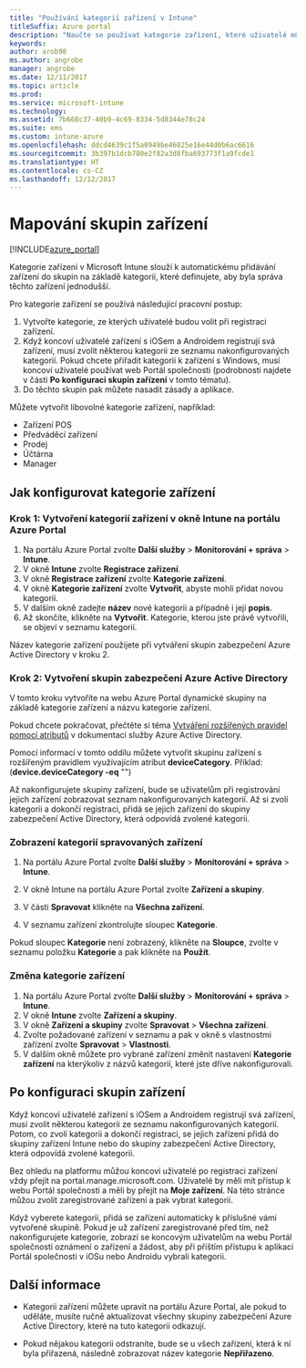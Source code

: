 ```yaml
---
title: "Používání kategorií zařízení v Intune"
titleSuffix: Azure portal
description: "Naučte se používat kategorie zařízení, které uživatelé můžou volit, když si registrují svoje zařízení v Intune."
keywords: 
author: arob98
ms.author: angrobe
manager: angrobe
ms.date: 12/11/2017
ms.topic: article
ms.prod: 
ms.service: microsoft-intune
ms.technology: 
ms.assetid: 7b668c37-40b9-4c69-8334-5d8344e78c24
ms.suite: ems
ms.custom: intune-azure
ms.openlocfilehash: ddcd4639c1f5a0949be46025e16e44d0b6ac6616
ms.sourcegitcommit: 3b397b1dcb780e2f82a3d8fba693773f1a9fcde1
ms.translationtype: HT
ms.contentlocale: cs-CZ
ms.lasthandoff: 12/12/2017
---
```

# <a name="map-device-groups"></a>Mapování skupin zařízení

[!INCLUDE[azure_portal](./includes/azure_portal.md)]

Kategorie zařízení v Microsoft Intune slouží k automatickému přidávání zařízení do skupin na základě kategorií, které definujete, aby byla správa těchto zařízení jednodušší.

Pro kategorie zařízení se používá následující pracovní postup:
1. Vytvořte kategorie, ze kterých uživatelé budou volit při registraci zařízení.
3. Když koncoví uživatelé zařízení s iOSem a Androidem registrují svá zařízení, musí zvolit některou kategorii ze seznamu nakonfigurovaných kategorií. Pokud chcete přiřadit kategorii k zařízení s Windows, musí koncoví uživatelé používat web Portál společnosti (podrobnosti najdete v části **Po konfiguraci skupin zařízení** v tomto tématu).
4. Do těchto skupin pak můžete nasadit zásady a aplikace.

Můžete vytvořit libovolné kategorie zařízení, například:
- Zařízení POS
- Předváděcí zařízení
- Prodej
- Účtárna
- Manager

## <a name="how-to-configure-device-categories"></a>Jak konfigurovat kategorie zařízení

### <a name="step-1---create-device-categories-in-the-intune-blade-of-the-azure-portal"></a>Krok 1: Vytvoření kategorií zařízení v okně Intune na portálu Azure Portal
1. Na portálu Azure Portal zvolte **Další služby** > **Monitorování + správa** > **Intune**.
3. V okně **Intune** zvolte **Registrace zařízení**.
3. V okně **Registrace zařízení** zvolte **Kategorie zařízení**.
4. V okně **Kategorie zařízení** zvolte **Vytvořit**, abyste mohli přidat novou kategorii.
5. V dalším okně zadejte **název** nové kategorii a případně i její **popis**.
6. Až skončíte, klikněte na **Vytvořit**. Kategorie, kterou jste právě vytvořili, se objeví v seznamu kategorií.

Název kategorie zařízení použijete při vytváření skupin zabezpečení Azure Active Directory v kroku 2.

### <a name="step-2---create-azure-active-directory-security-groups"></a>Krok 2: Vytvoření skupin zabezpečení Azure Active Directory
V tomto kroku vytvoříte na webu Azure Portal dynamické skupiny na základě kategorie zařízení a názvu kategorie zařízení.

Pokud chcete pokračovat, přečtěte si téma [Vytváření rozšířených pravidel pomocí atributů](https://azure.microsoft.com/documentation/articles/active-directory-accessmanagement-groups-with-advanced-rules/#using-attributes-to-create-rules-for-device-objects) v dokumentaci služby Azure Active Directory.

Pomocí informací v tomto oddílu můžete vytvořit skupinu zařízení s rozšířeným pravidlem využívajícím atribut **deviceCategory**. Příklad: (**device.deviceCategory -eq** "*<the device category name you got from the Azure portal>*")

Až nakonfigurujete skupiny zařízení, bude se uživatelům při registrování jejich zařízení zobrazovat seznam nakonfigurovaných kategorií. Až si zvolí kategorii a dokončí registraci, přidá se jejich zařízení do skupiny zabezpečení Active Directory, která odpovídá zvolené kategorii.

### <a name="how-to-view-the-categories-of-devices-you-manage"></a>Zobrazení kategorií spravovaných zařízení

1.  Na portálu Azure Portal zvolte **Další služby** > **Monitorování + správa** > **Intune**.

2. V okně Intune na portálu Azure Portal zvolte **Zařízení a skupiny**.

3.  V části **Spravovat** klikněte na **Všechna zařízení**.

4.  V seznamu zařízení zkontrolujte sloupec **Kategorie**.

Pokud sloupec **Kategorie** není zobrazený, klikněte na **Sloupce**, zvolte v seznamu položku **Kategorie** a pak klikněte na **Použít**.

### <a name="to-change-the-category-of-a-device"></a>Změna kategorie zařízení

1. Na portálu Azure Portal zvolte **Další služby** > **Monitorování + správa** > **Intune**.
3. V okně **Intune** zvolte **Zařízení a skupiny**.
4. V okně **Zařízení a skupiny** zvolte **Spravovat** > **Všechna zařízení**.
5. Zvolte požadované zařízení v seznamu a pak v okně s vlastnostmi zařízení zvolte **Spravovat** > **Vlastnosti**.
6. V dalším okně můžete pro vybrané zařízení změnit nastavení **Kategorie zařízení** na kterýkoliv z názvů kategorií, které jste dříve nakonfigurovali.

## <a name="after-you-configure-device-groups"></a>Po konfiguraci skupin zařízení

Když koncoví uživatelé zařízení s iOSem a Androidem registrují svá zařízení, musí zvolit některou kategorii ze seznamu nakonfigurovaných kategorií. Potom, co zvolí kategorii a dokončí registraci, se jejich zařízení přidá do skupiny zařízení Intune nebo do skupiny zabezpečení Active Directory, která odpovídá zvolené kategorii.

Bez ohledu na platformu můžou koncoví uživatelé po registraci zařízení vždy přejít na portal.manage.microsoft.com. Uživatelé by měli mít přístup k webu Portál společnosti a měli by přejít na **Moje zařízení**. Na této stránce můžou zvolit zaregistrované zařízení a pak vybrat kategorii.

Když vyberete kategorii, přidá se zařízení automaticky k příslušné vámi vytvořené skupině. Pokud je už zařízení zaregistrované před tím, než nakonfigurujete kategorie, zobrazí se koncovým uživatelům na webu Portál společnosti oznámení o zařízení a žádost, aby při příštím přístupu k aplikaci Portál společnosti v iOSu nebo Androidu vybrali kategorii.

## <a name="further-information"></a>Další informace
- Kategorii zařízení můžete upravit na portálu Azure Portal, ale pokud to uděláte, musíte ručně aktualizovat všechny skupiny zabezpečení Azure Active Directory, které na tuto kategorii odkazují.

- Pokud nějakou kategorii odstraníte, bude se u všech zařízení, která k ní byla přiřazená, následně zobrazovat název kategorie **Nepřiřazeno**.
